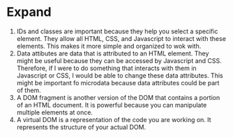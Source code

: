 # Expand
1. IDs and classes are important because they help you select a specific element. They allow all HTML, CSS, and Javascript to interact with these elements. This makes it more simple and organized to wok with.
2. Data attibutes are data that is attributed to an HTML element. They might be useful because they can be accessed by Javascript and CSS. Therefore, if I were to do something that interacts with them in Javascript or CSS, I would be able to change these data attributes. This might be important fo microdata because data attributes could be part of them.
3. A DOM fragment is another version of the DOM that contains a portion of an HTML document. It is powerful because you can manipulate multiple elements at once. 
4. A virtual DOM is a representation of the code you are working on. It represents the structure of your actual DOM.